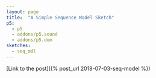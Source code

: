```yaml
---
layout: page
title:  "A Simple Sequence Model Sketch"
p5:
  - p5
  - addons/p5.sound
  - addons/p5.dom
sketches:
  - seq_mdl
---
```


[Link to the post]({% post_url 2018-07-03-seq-model %})

<div id="seq_mdl_sketch" style="height: 400px; width:400px; position:relative;" ></div>
